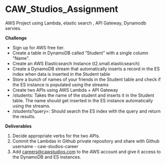 # CAW_Studios_Assignment

AWS Project using Lambda, elastic search , API Gateway, Dynamodb servies. 


**Challenge**
-  Sign up for AWS free tier.
-  Create a table in DynamoDB called “Student” with a single column "Name".
-  Create an AWS Elasticsearch Instance (t2.small.elasticsearch)
-  Create a DynamoDB stream that automatically inserts a record in the ES index when data is
inserted in the Student table
-  Store a bunch of names of your friends in the Student table and check if the ES instance is
populated using the streams
-  Create two APIs using AWS Lambda + API Gateway
-  /students: Takes the name of the student and inserts it in the Student table. The name should get
inserted in the ES instance automatically using the streams.
-  /students?query=: Should search the ES index with the query and return the results.

**Deliverables**
1. Decide appropriate verbs for the two APIs.
2. Commit the Lambdas in Github private repository and share with Github username -
caw-studios-career
3. Add careers@cawstudios.com to the AWS account and give it access to the DynamoDB and ES
instances.
